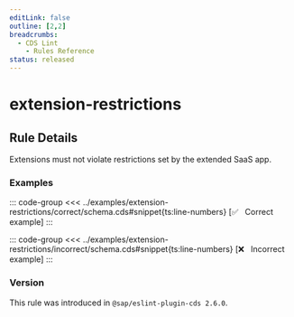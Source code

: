 ```yaml
---
editLink: false
outline: [2,2]
breadcrumbs:
  - CDS Lint
    - Rules Reference
status: released
---
```


<script setup>
  import PlaygroundBadge from '../../../.vitepress/theme/components/PlaygroundBadge.vue'
</script>

# extension-restrictions

## Rule Details

Extensions must not violate restrictions set by the extended SaaS app.

### Examples

::: code-group
<<< ../examples/extension-restrictions/correct/schema.cds#snippet{ts:line-numbers} [✅ &nbsp; Correct example]
:::
<PlaygroundBadge
  name="extension-restrictions"
  kind="correct"
  :rules="{'@sap/cds/extension-restrictions': ['warn', 'show']}"
  :files="['schema.cds', 'node_modules/base-app/.cdsrc.json', 'node_modules/base-app/index.csn']"
  :packages="{'cds': { 'extends': 'base-app' } }"
/>

::: code-group
<<< ../examples/extension-restrictions/incorrect/schema.cds#snippet{ts:line-numbers} [❌ &nbsp; Incorrect example]
:::
<PlaygroundBadge
  name="extension-restrictions"
  kind="incorrect"
  :rules="{'@sap/cds/extension-restrictions': ['warn', 'show']}"
  :files="['schema.cds', 'node_modules/base-app/.cdsrc.json', 'node_modules/base-app/index.csn']"
  :packages="{'cds': { 'extends': 'base-app' } }"
/>

### Version
This rule was introduced in `@sap/eslint-plugin-cds 2.6.0`.

<!--
### Resources
[Rule source](https://github.tools.sap/cap/eslint-plugin-cds/tree/main/lib/rules/extension-restrictions.js)
-->
